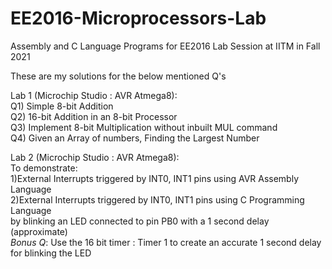 # EE2016-Microprocessors-Lab
Assembly and C Language Programs for EE2016 Lab Session at IITM in Fall 2021

These are my solutions for the below mentioned Q's

Lab 1 (Microchip Studio : AVR Atmega8):<br>
Q1) Simple 8-bit Addition <br>
Q2) 16-bit Addition in an 8-bit Processor<br>
Q3) Implement 8-bit Multiplication without inbuilt MUL command<br>
Q4) Given an Array of numbers, Finding the Largest Number<br>

Lab 2 (Microchip Studio : AVR Atmega8):<br>
To demonstrate:<br>
1)External Interrupts triggered by INT0, INT1 pins using AVR Assembly Language<br>
2)External Interrupts triggered by INT0, INT1 pins using C Programming Language<br>
by blinking an LED connected to pin PB0 with a 1 second delay (approximate)<br>
<i>Bonus Q</i>: Use the 16 bit timer : Timer 1 to create an accurate 1 second delay for blinking the LED
